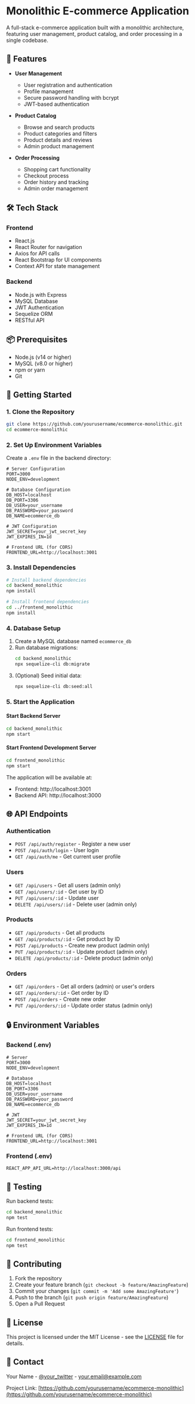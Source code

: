 # Monolithic E-commerce Application

A full-stack e-commerce application built with a monolithic architecture, featuring user management, product catalog, and order processing in a single codebase.

## 🚀 Features

- **User Management**
  - User registration and authentication
  - Profile management
  - Secure password handling with bcrypt
  - JWT-based authentication

- **Product Catalog**
  - Browse and search products
  - Product categories and filters
  - Product details and reviews
  - Admin product management

- **Order Processing**
  - Shopping cart functionality
  - Checkout process
  - Order history and tracking
  - Admin order management

## 🛠️ Tech Stack

### Frontend
- React.js
- React Router for navigation
- Axios for API calls
- React Bootstrap for UI components
- Context API for state management

### Backend
- Node.js with Express
- MySQL Database
- JWT Authentication
- Sequelize ORM
- RESTful API

## 📦 Prerequisites

- Node.js (v14 or higher)
- MySQL (v8.0 or higher)
- npm or yarn
- Git

## 🚀 Getting Started

### 1. Clone the Repository
```bash
git clone https://github.com/yourusername/ecommerce-monolithic.git
cd ecommerce-monolithic
```

### 2. Set Up Environment Variables
Create a `.env` file in the backend directory:
```
# Server Configuration
PORT=3000
NODE_ENV=development

# Database Configuration
DB_HOST=localhost
DB_PORT=3306
DB_USER=your_username
DB_PASSWORD=your_password
DB_NAME=ecommerce_db

# JWT Configuration
JWT_SECRET=your_jwt_secret_key
JWT_EXPIRES_IN=1d

# Frontend URL (for CORS)
FRONTEND_URL=http://localhost:3001
```

### 3. Install Dependencies
```bash
# Install backend dependencies
cd backend_monolithic
npm install

# Install frontend dependencies
cd ../frontend_monolithic
npm install
```

### 4. Database Setup
1. Create a MySQL database named `ecommerce_db`
2. Run database migrations:
   ```bash
   cd backend_monolithic
   npx sequelize-cli db:migrate
   ```
3. (Optional) Seed initial data:
   ```bash
   npx sequelize-cli db:seed:all
   ```

### 5. Start the Application

#### Start Backend Server
```bash
cd backend_monolithic
npm start
```

#### Start Frontend Development Server
```bash
cd frontend_monolithic
npm start
```

The application will be available at:
- Frontend: http://localhost:3001
- Backend API: http://localhost:3000

## 🌐 API Endpoints

### Authentication
- `POST /api/auth/register` - Register a new user
- `POST /api/auth/login` - User login
- `GET /api/auth/me` - Get current user profile

### Users
- `GET /api/users` - Get all users (admin only)
- `GET /api/users/:id` - Get user by ID
- `PUT /api/users/:id` - Update user
- `DELETE /api/users/:id` - Delete user (admin only)

### Products
- `GET /api/products` - Get all products
- `GET /api/products/:id` - Get product by ID
- `POST /api/products` - Create new product (admin only)
- `PUT /api/products/:id` - Update product (admin only)
- `DELETE /api/products/:id` - Delete product (admin only)

### Orders
- `GET /api/orders` - Get all orders (admin) or user's orders
- `GET /api/orders/:id` - Get order by ID
- `POST /api/orders` - Create new order
- `PUT /api/orders/:id` - Update order status (admin only)

## 🔒 Environment Variables

### Backend (.env)
```
# Server
PORT=3000
NODE_ENV=development

# Database
DB_HOST=localhost
DB_PORT=3306
DB_USER=your_username
DB_PASSWORD=your_password
DB_NAME=ecommerce_db

# JWT
JWT_SECRET=your_jwt_secret_key
JWT_EXPIRES_IN=1d

# Frontend URL (for CORS)
FRONTEND_URL=http://localhost:3001
```

### Frontend (.env)
```
REACT_APP_API_URL=http://localhost:3000/api
```

## 🧪 Testing

Run backend tests:
```bash
cd backend_monolithic
npm test
```

Run frontend tests:
```bash
cd frontend_monolithic
npm test
```

## 🤝 Contributing

1. Fork the repository
2. Create your feature branch (`git checkout -b feature/AmazingFeature`)
3. Commit your changes (`git commit -m 'Add some AmazingFeature'`)
4. Push to the branch (`git push origin feature/AmazingFeature`)
5. Open a Pull Request

## 📄 License

This project is licensed under the MIT License - see the [LICENSE](LICENSE) file for details.

## 📧 Contact

Your Name - [@your_twitter](https://twitter.com/your_username) - your.email@example.com

Project Link: [https://github.com/yourusername/ecommerce-monolithic](https://github.com/yourusername/ecommerce-monolithic)
